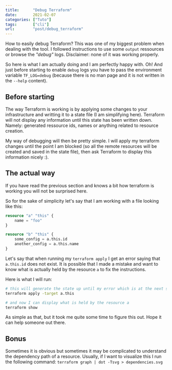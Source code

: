 ```yaml
---
title:      "Debug Terraform"
date:       2021-02-07
categories: ["Tuto"]
tags:       ["cli"]
url:        "post/debug_terraform"
---
```


How to easily debug Terraform? This was one of my biggest problem when dealing with the tool.
I followed instructions to use some `output` ressources or browse the _"debug"_ logs.
Disclaimer: none of it was working properly.

So here is what I am actually doing and I am perfectly happy with.
Oh! And just before starting to enable `debug` logs you have to pass the
environment variable `TF_LOG=debug` (because there is no man page and it is not
written in the `--help` content).

Before starting
---------------

The way Terraform is working is by applying some changes to your infrastructure
and writting it to a state file (I am simplifying here). Terraform will not
display any information until this state has been written down. Namely: generated
ressource ids, names or anything related to resource creation.

My way of debugging will then be pretty simple. I will apply my terraform changes
until the point I am blocked (so all the remote resources will be created and
saved in the state file), then ask Terraform to display this information nicely :).


The actual way
--------------

If you have read the previous section and knows a bit how terraform is working
you will not be surprised here.

So for the sake of simplicity let's say that I am working with a file looking
like this:

```tf
resource "a" "this" {
	name = "foo"
}

resource "b" "this" {
	some_config = a.this.id
	another_config = a.this.name
}
```

Let's say that when running my `terraform apply` I get an error saying that `a.this.id` does not exist.
It is possible that I made a mistake and want to know what is actually held by
the resource `a` to fix the instructions.

Here is what I will run:

```sh
# this will generate the state up until my error which is at the next step
terraform apply -target a.this

# and now I can display what is held by the resource a
terraform show
```

As simple as that, but it took me quite some time to figure this out. Hope it
can help someone out there.

Bonus
-----

Sometimes it is obvious but sometimes it may be complicated to understand the
dependency path of a resource. Usually, if I want to visualize this I run the
following command: `terraform graph | dot -Tsvg > dependencies.svg`
